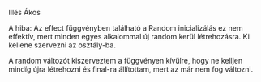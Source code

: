 Illés Ákos

A hiba: Az effect függvényben található a Random inicializálás ez nem effektív, mert minden egyes alkalommal új random kerül létrehozásra. Ki kellene szervezni az osztály-ba.

A random változót kiszerveztem a függvényen kívülre, hogy ne kelljen mindíg újra létrehozni és final-ra állítottam, mert az már nem fog változni.
